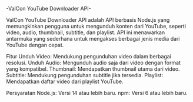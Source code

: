 -ValCon YouTube Downloader API-

ValCon YouTube Downloader API adalah API berbasis Node.js yang memungkinkan pengguna untuk mengunduh konten dari YouTube, seperti video, audio, thumbnail, subtitle, dan playlist. API ini menawarkan antarmuka yang sederhana untuk mengakses berbagai jenis media dari YouTube dengan cepat.

Fitur
Unduh Video: Mendukung pengunduhan video dalam berbagai resolusi.
Unduh Audio: Mengunduh audio saja dari video dengan format yang kompatibel.
Thumbnail: Mendapatkan thumbnail utama dari video.
Subtitle: Mendukung pengunduhan subtitle jika tersedia.
Playlist: Mendapatkan daftar video dari playlist YouTube.

Persyaratan
Node.js: Versi 14 atau lebih baru.
npm: Versi 6 atau lebih baru.
